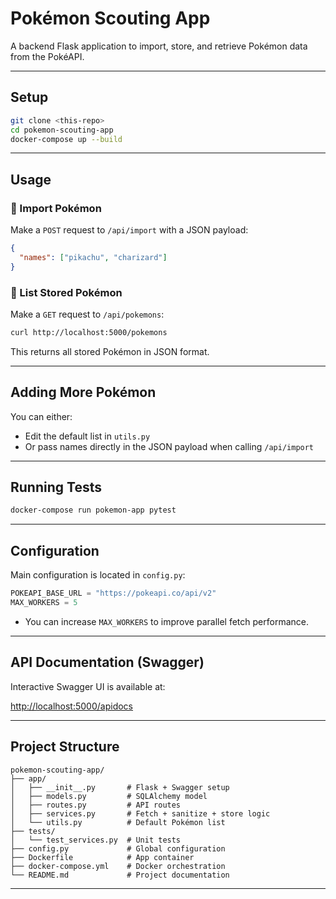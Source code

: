 # Pokémon Scouting App

A backend Flask application to import, store, and retrieve Pokémon data from the PokéAPI.

---

## Setup

```bash
git clone <this-repo>
cd pokemon-scouting-app
docker-compose up --build
```

---

## Usage

### 🔹 Import Pokémon

Make a `POST` request to `/api/import` with a JSON payload:

```json
{
  "names": ["pikachu", "charizard"]
}
```

### 🔹 List Stored Pokémon

Make a `GET` request to `/api/pokemons`:

```bash
curl http://localhost:5000/pokemons
```

This returns all stored Pokémon in JSON format.

---

## Adding More Pokémon

You can either:

- Edit the default list in `utils.py`
- Or pass names directly in the JSON payload when calling `/api/import`

---

## Running Tests

```bash
docker-compose run pokemon-app pytest
```

---

## Configuration

Main configuration is located in `config.py`:

```python
POKEAPI_BASE_URL = "https://pokeapi.co/api/v2"
MAX_WORKERS = 5
```

- You can increase `MAX_WORKERS` to improve parallel fetch performance.

---

## API Documentation (Swagger)

Interactive Swagger UI is available at:

[http://localhost:5000/apidocs](http://localhost:5000/apidocs)

---

## Project Structure

```
pokemon-scouting-app/
├── app/
│   ├── __init__.py       # Flask + Swagger setup
│   ├── models.py         # SQLAlchemy model
│   ├── routes.py         # API routes
│   ├── services.py       # Fetch + sanitize + store logic
│   └── utils.py          # Default Pokémon list
├── tests/
│   └── test_services.py  # Unit tests
├── config.py             # Global configuration
├── Dockerfile            # App container
├── docker-compose.yml    # Docker orchestration
└── README.md             # Project documentation
```

---
